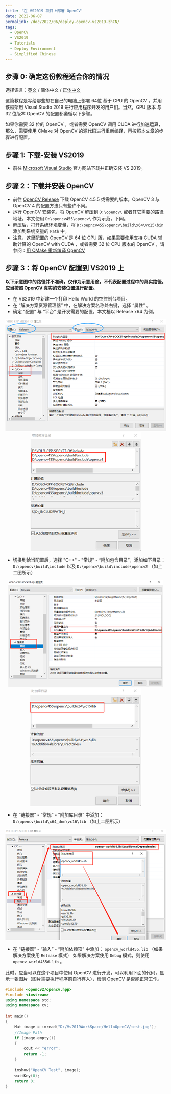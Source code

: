 ```yaml
---
title: '在 VS2019 项目上部署 OpenCV'
date: 2022-06-07
permalink: /doc/2022/06/deploy-opencv-vs2019-zhCN/
tags:
  - OpenCV
  - VS2019
  - Tutorials
  - Deploy Environment
  - Simplified Chinese
---
```


## 步骤 0: 确定这份教程适合你的情况

选择语言：[英文](https://marc0cheung.github.io/doc/2022/06/deploy-opencv-vs2019/) / 简体中文 / [正体中文](https://marc0cheung.github.io/doc/2022/06/deploy-opencv-vs2019-zhHK/)



这篇教程是写给那些想在自己的电脑上部署 64位 基于 CPU 的 OpenCV ，并用该框架用 Visual Studio 2019 进行应用程序开发的用户们。当然，GPU 版本 与 32 位版本 OpenCV 的配置都遵循以下步骤。

如果你需要 32 位的 OpenCV ，或者需要 OpenCV 调用 CUDA 进行加速运算，那么，需要使用 CMake 对 OpenCV 的源代码进行重新编译，再按照本文章的步骤进行配置。



## 步骤 1: 下载-安装 VS2019

- 前往 [Microsoft Visual Studio](https://visualstudio.microsoft.com) 官方网站下载并正确安装 VS 2019。



## 步骤 2：下载并安装 OpenCV 

- 前往 [OpenCV Release](https://opencv.org/releases/) 下载 OpenCV 4.5.5 或需要的版本。OpenCV 3 与 OpenCV 4 的配置方法只有些许不同。
- 运行 OpenCV 安装包，将 OpenCV 解压到 `D:\opencv\` 或者其它需要的路径地址。本文使用 `D:\opencv455\opencv\` 作为示范，下同。
- 解压后，打开系统环境变量，将 `D:\oepncv455\opencv\build\x64\vc15\bin` 添加到系统变量的 `Path` 中。
- 注意，这里配置的 OpenCV 是 64 位 CPU 版，如果需要使用支持 CUDA 辅助计算的 OpenCV with CUDA ，或者需要 32 位 CPU 版本的 OpenCV ，请参阅：[用 CMake 重新编译 OpenCV](https://marc0cheung.github.io/doc/2022/06/compile-opencv-cuda-cmake-zhCN/)



## 步骤 3：将 OpenCV 配置到 VS2019 上

**以下示意图中的路径并不准确，仅作为示意用途，不代表配置过程中的真实路径。应当按照 OpenCV 真实的安装位置进行配置。**

- 在 VS2019 中新建一个打印 Hello World 的空控制台项目。
- 在 “解决方案资源管理器” 中，在解决方案名称处右键，选择 “属性” 。
- 确定 “配置” 与 “平台” 是开发需要的配置，本文档以 Release x64 为例。

<div align="center"><img src="https://github.com/marc0cheung/marc0cheung.github.io/raw/main/_documentation/doc-deploy-opencv-vs2019.assets/1654590227607.png" alt="img" style="zoom:60%;" /></div>

<div align="center"><img src="https://github.com/marc0cheung/marc0cheung.github.io/raw/main/_documentation/doc-deploy-opencv-vs2019.assets/16545905073982.png" alt="img" style="zoom: 67%;" /></div>

- 切换到恰当配置后，选择 "C++" - "常规" - “附加包含目录”，添加如下目录：
  `D:\opencv\build\include`  以及
  `D:\opencv\build\include\opencv2`  （如上二图所示）



<div align="center"><img src="https://github.com/marc0cheung/marc0cheung.github.io/raw/main/_documentation/doc-deploy-opencv-vs2019.assets/16545903811819.png" alt="img" style="zoom:50%;" /></div>

<div align="center"><img src="https://github.com/marc0cheung/marc0cheung.github.io/raw/main/_documentation/doc-deploy-opencv-vs2019.assets/1.png" alt="img" style="zoom:67%;" /></div>

- 在 “链接器” - “常规” - “附加库目录” 中添加：
  `D:\opencv\build\x64_dnn\vc16\lib` （如上二图所示）



<div align="center"><img src="https://github.com/marc0cheung/marc0cheung.github.io/raw/main/_documentation/doc-deploy-opencv-vs2019.assets/1654590961156.png" alt="img" style="zoom:60%;" /></div>

- 在 “链接器” - “输入” - “附加依赖项” 中添加：
  `opencv_world455.lib` （如果解决方案使用 `Release` 模式）
  如果解决方案使用 `Debug` 模式，则使用 `opencv_world455d.lib` 。



此时，应当可以在这个项目中使用 OpenCV 进行开发，可以利用下面的代码，显示一张图片（图片需要执行程序前自行存入），检测 OpenCV 是否能正常工作。

```c++
#include <opencv2/opencv.hpp>
#include <iostream>
using namespace std;
using namespace cv;

int main()
{
    Mat image = imread("D:/Vs2019WorkSpace/HelloOpenCV/test.jpg");  
    //Image Path
    if (image.empty())
    {
        cout << "error";
        return -1;
    }

    imshow("OpenCV Test", image);
    waitKey(0);
    return 0;
}
```


